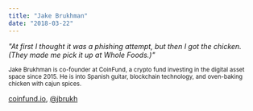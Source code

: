```yaml
---
title: "Jake Brukhman"
date: "2018-03-22"
---
```

_"At first I thought it was a phishing attempt, but then I got the chicken. (They made me pick it up at Whole Foods.)"_

<small>Jake Brukhman is co-founder at CoinFund, a crypto fund investing in the digital asset space since 2015. He is into Spanish guitar, blockchain technology, and oven-baking chicken with cajun spices.</small>

[coinfund.io](https://coinfund.io), [@jbrukh](https://twitter.com/jbrukh)

